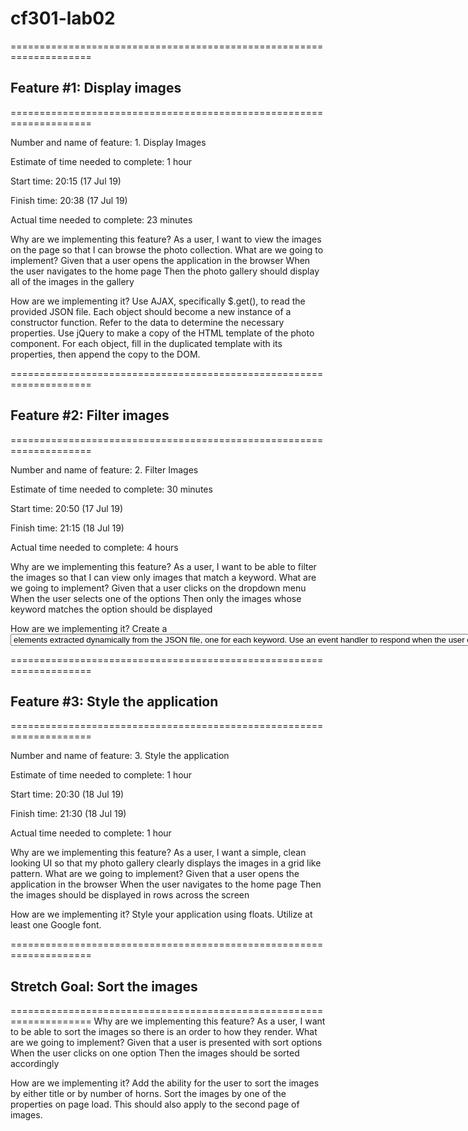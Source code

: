 # cf301-lab02


====================================================================
## Feature #1: Display images
====================================================================

Number and name of feature: 1. Display Images

Estimate of time needed to complete: 1 hour

Start time: 20:15 (17 Jul 19)

Finish time: 20:38 (17 Jul 19)

Actual time needed to complete: 23 minutes

Why are we implementing this feature?
As a user, I want to view the images on the page so that I can browse the photo collection.
What are we going to implement?
Given that a user opens the application in the browser
When the user navigates to the home page
Then the photo gallery should display all of the images in the gallery

How are we implementing it?
Use AJAX, specifically $.get(), to read the provided JSON file.
Each object should become a new instance of a constructor function. Refer to the data to determine the necessary properties.
Use jQuery to make a copy of the HTML template of the photo component. For each object, fill in the duplicated template with its properties, then append the copy to the DOM.

====================================================================
## Feature #2: Filter images
====================================================================

Number and name of feature: 2. Filter Images

Estimate of time needed to complete: 30 minutes

Start time: 20:50 (17 Jul 19) 

Finish time: 21:15 (18 Jul 19)

Actual time needed to complete: 4 hours

Why are we implementing this feature?
As a user, I want to be able to filter the images so that I can view only images that match a keyword.
What are we going to implement?
Given that a user clicks on the dropdown menu
When the user selects one of the options
Then only the images whose keyword matches the option should be displayed

How are we implementing it?
Create a <select> element which contains unique <option> elements extracted dynamically from the JSON file, one for each keyword.
Use an event handler to respond when the user chooses an option from the select menu. Hide all of the images, then show those whose keyword matches the option chosen.

====================================================================
## Feature #3: Style the application
====================================================================

Number and name of feature: 3. Style the application

Estimate of time needed to complete: 1 hour

Start time: 20:30 (18 Jul 19)

Finish time: 21:30 (18 Jul 19)

Actual time needed to complete: 1 hour

Why are we implementing this feature?
As a user, I want a simple, clean looking UI so that my photo gallery clearly displays the images in a grid like pattern.
What are we going to implement?
Given that a user opens the application in the browser
When the user navigates to the home page
Then the images should be displayed in rows across the screen

How are we implementing it?
Style your application using floats.
Utilize at least one Google font.

====================================================================
## Stretch Goal: Sort the images
====================================================================
Why are we implementing this feature?
As a user, I want to be able to sort the images so there is an order to how they render.
What are we going to implement?
Given that a user is presented with sort options
When the user clicks on one option
Then the images should be sorted accordingly

How are we implementing it?
Add the ability for the user to sort the images by either title or by number of horns.
Sort the images by one of the properties on page load. This should also apply to the second page of images.